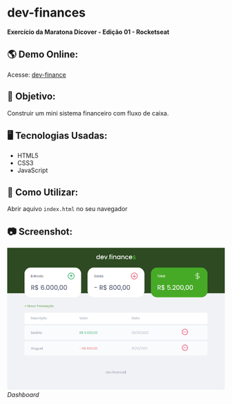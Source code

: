 # dev-finances
**Exercício da Maratona Dicover - Edição 01 - Rocketseat**

## :earth_americas: Demo Online: 
Acesse: [dev-finance](https://github.com/Rafae1Menezes)

## :memo: Objetivo: 
Construir um mini sistema financeiro com fluxo de caixa.

## :desktop_computer: Tecnologias Usadas:
* HTML5
* CSS3
* JavaScript

## :hammer: Como Utilizar:

Abrir aquivo `index.html` no seu navegador


## :camera: Screenshot:
![screenshot](./assets/screenshot.jpg) *Dashboard*